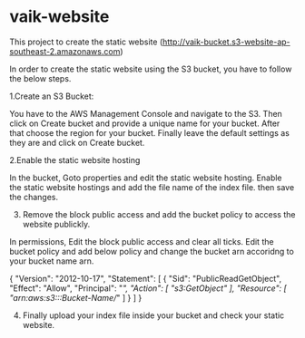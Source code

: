# vaik-website
This project to create the static website (http://vaik-bucket.s3-website-ap-southeast-2.amazonaws.com)

In order to create the static website using the S3 bucket, you have to follow the below steps.

1.Create an S3 Bucket:

You have to the AWS Management Console and navigate to the S3. Then click on Create bucket and provide a unique name for your bucket. After that choose the region for your bucket. Finally leave the default settings as they are and click on Create bucket.

2.Enable the static website hosting

In the bucket, Goto properties and edit the static website hosting. Enable the static website hostings and add the file name of the index file. then save the changes.

3. Remove the block public access and add the bucket policy to access the website publickly.

In permissions, Edit the block public access and clear all ticks. Edit the bucket policy and add below policy and change the bucket arn accoridng to your bucket name arn. 

{
    "Version": "2012-10-17",
    "Statement": [
        {
            "Sid": "PublicReadGetObject",
            "Effect": "Allow",
            "Principal": "*",
            "Action": [
                "s3:GetObject"
            ],
            "Resource": [
                "arn:aws:s3:::Bucket-Name/*"
            ]
        }
    ]
}

4. Finally upload your index file inside your bucket and check your static website.
